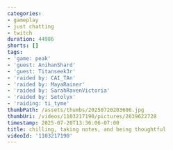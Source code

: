 ```yaml
---
categories:
- gameplay
- just chatting
- twitch
duration: 44986
shorts: []
tags:
- 'game: peak'
- 'guest: AnihanShard'
- 'guest: Titanseek3r'
- 'raided by: CAI_TAn'
- 'raided by: MayaRainer'
- 'raided by: SarahRavenVictoria'
- 'raided by: Setolyx'
- 'raiding: ti_tyme'
thumbPath: /assets/thumbs/20250720203606.jpg
thumbUri: /videos/1103217190/pictures/2039622728
timestamp: 2025-07-20T13:36:06-07:00
title: chilling, taking notes, and being thoughtful
videoId: '1103217190'
---
```


